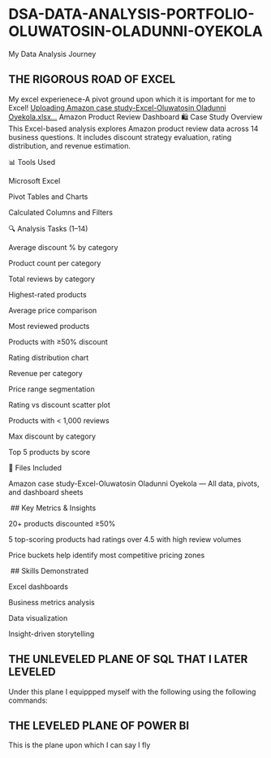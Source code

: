 # DSA-DATA-ANALYSIS-PORTFOLIO-OLUWATOSIN-OLADUNNI-OYEKOLA
My Data Analysis Journey
## THE RIGOROUS ROAD OF EXCEL
My excel experienece-A pivot ground upon which it is important for me to Excel!
[Uploading Amazon case study-Excel-Oluwatosin Oladunni Oyekola.xlsx…]()
Amazon Product Review Dashboard
🛍️ Case Study Overview
This Excel-based analysis explores Amazon product review data across 14 business questions. It includes discount strategy evaluation, rating distribution, and revenue estimation.

📊 Tools Used

Microsoft Excel

Pivot Tables and Charts

Calculated Columns and Filters

🔍 Analysis Tasks (1–14)

Average discount % by category

Product count per category

Total reviews by category

Highest-rated products

Average price comparison

Most reviewed products

Products with ≥50% discount

Rating distribution chart

Revenue per category

Price range segmentation

Rating vs discount scatter plot

Products with < 1,000 reviews

Max discount by category

Top 5 products by score

📁 Files Included

Amazon case study-Excel-Oluwatosin Oladunni Oyekola — All data, pivots, and dashboard sheets

 ## Key Metrics & Insights

20+ products discounted ≥50%

5 top-scoring products had ratings over 4.5 with high review volumes

Price buckets help identify most competitive pricing zones

 ## Skills Demonstrated

Excel dashboards

Business metrics analysis

Data visualization

Insight-driven storytelling
## THE UNLEVELED PLANE OF SQL THAT I LATER LEVELED
Under this plane I equippped myself with the following using the following commands:

## THE LEVELED PLANE OF POWER BI
This is the plane upon which I can say I fly
